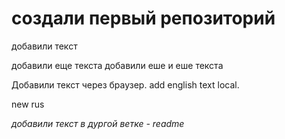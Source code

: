 # создали первый репозиторий


добавили текст 

добавили еще текста
добавили еше и еше текста 

Добавили текст через браузер. add english text local.



new rus



*добавили текст в дургой ветке - readme*


